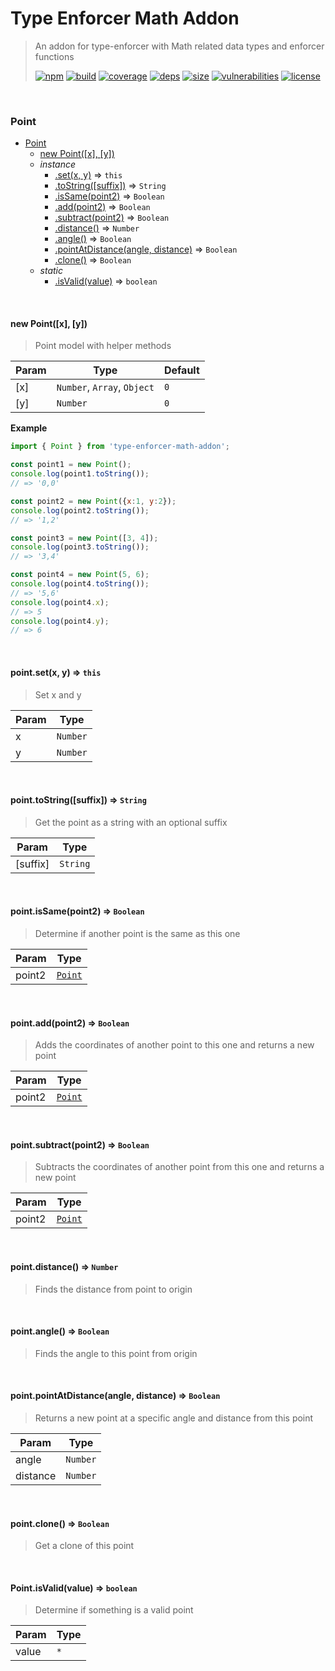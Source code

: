 # Type Enforcer Math Addon

> An addon for type-enforcer with Math related data types and enforcer functions
>
> [![npm][npm]][npm-url]
[![build][build]][build-url]
[![coverage][coverage]][coverage-url]
[![deps][deps]][deps-url]
[![size][size]][size-url]
[![vulnerabilities][vulnerabilities]][vulnerabilities-url]
[![license][license]][license-url]


<br><a name="Point"></a>

### Point

* [Point](#Point)
    * [new Point([x], [y])](#new_Point_new)
    * _instance_
        * [.set(x, y)](#Point+set) ⇒ <code>this</code>
        * [.toString([suffix])](#Point+toString) ⇒ <code>String</code>
        * [.isSame(point2)](#Point+isSame) ⇒ <code>Boolean</code>
        * [.add(point2)](#Point+add) ⇒ <code>Boolean</code>
        * [.subtract(point2)](#Point+subtract) ⇒ <code>Boolean</code>
        * [.distance()](#Point+distance) ⇒ <code>Number</code>
        * [.angle()](#Point+angle) ⇒ <code>Boolean</code>
        * [.pointAtDistance(angle, distance)](#Point+pointAtDistance) ⇒ <code>Boolean</code>
        * [.clone()](#Point+clone) ⇒ <code>Boolean</code>
    * _static_
        * [.isValid(value)](#Point.isValid) ⇒ <code>boolean</code>


<br><a name="new_Point_new"></a>

#### new Point([x], [y])
> Point model with helper methods


| Param | Type | Default |
| --- | --- | --- |
| [x] | <code>Number</code>, <code>Array</code>, <code>Object</code> | <code>0</code> | 
| [y] | <code>Number</code> | <code>0</code> | 

**Example**  
``` javascriptimport { Point } from 'type-enforcer-math-addon';const point1 = new Point();console.log(point1.toString());// => '0,0'const point2 = new Point({x:1, y:2});console.log(point2.toString());// => '1,2'const point3 = new Point([3, 4]);console.log(point3.toString());// => '3,4'const point4 = new Point(5, 6);console.log(point4.toString());// => '5,6'console.log(point4.x);// => 5console.log(point4.y);// => 6```

<br><a name="Point+set"></a>

#### point.set(x, y) ⇒ <code>this</code>
> Set x and y


| Param | Type |
| --- | --- |
| x | <code>Number</code> | 
| y | <code>Number</code> | 


<br><a name="Point+toString"></a>

#### point.toString([suffix]) ⇒ <code>String</code>
> Get the point as a string with an optional suffix


| Param | Type |
| --- | --- |
| [suffix] | <code>String</code> | 


<br><a name="Point+isSame"></a>

#### point.isSame(point2) ⇒ <code>Boolean</code>
> Determine if another point is the same as this one


| Param | Type |
| --- | --- |
| point2 | [<code>Point</code>](#Point) | 


<br><a name="Point+add"></a>

#### point.add(point2) ⇒ <code>Boolean</code>
> Adds the coordinates of another point to this one and returns a new point


| Param | Type |
| --- | --- |
| point2 | [<code>Point</code>](#Point) | 


<br><a name="Point+subtract"></a>

#### point.subtract(point2) ⇒ <code>Boolean</code>
> Subtracts the coordinates of another point from this one and returns a new point


| Param | Type |
| --- | --- |
| point2 | [<code>Point</code>](#Point) | 


<br><a name="Point+distance"></a>

#### point.distance() ⇒ <code>Number</code>
> Finds the distance from point to origin


<br><a name="Point+angle"></a>

#### point.angle() ⇒ <code>Boolean</code>
> Finds the angle to this point from origin


<br><a name="Point+pointAtDistance"></a>

#### point.pointAtDistance(angle, distance) ⇒ <code>Boolean</code>
> Returns a new point at a specific angle and distance from this point


| Param | Type |
| --- | --- |
| angle | <code>Number</code> | 
| distance | <code>Number</code> | 


<br><a name="Point+clone"></a>

#### point.clone() ⇒ <code>Boolean</code>
> Get a clone of this point


<br><a name="Point.isValid"></a>

#### Point.isValid(value) ⇒ <code>boolean</code>
> Determine if something is a valid point


| Param | Type |
| --- | --- |
| value | <code>\*</code> | 


[npm]: https://img.shields.io/npm/v/type-enforcer-math-addon.svg
[npm-url]: https://npmjs.com/package/type-enforcer-math-addon
[build]: https://travis-ci.org/DarrenPaulWright/type-enforcer-math-addon.svg?branch&#x3D;master
[build-url]: https://travis-ci.org/DarrenPaulWright/type-enforcer-math-addon
[coverage]: https://coveralls.io/repos/github/DarrenPaulWright/type-enforcer-math-addon/badge.svg?branch&#x3D;master
[coverage-url]: https://coveralls.io/github/DarrenPaulWright/type-enforcer-math-addon?branch&#x3D;master
[deps]: https://david-dm.org/darrenpaulwright/type-enforcer-math-addon.svg
[deps-url]: https://david-dm.org/darrenpaulwright/type-enforcer-math-addon
[size]: https://packagephobia.now.sh/badge?p&#x3D;type-enforcer-math-addon
[size-url]: https://packagephobia.now.sh/result?p&#x3D;type-enforcer-math-addon
[vulnerabilities]: https://snyk.io/test/github/DarrenPaulWright/type-enforcer-math-addon/badge.svg?targetFile&#x3D;package.json
[vulnerabilities-url]: https://snyk.io/test/github/DarrenPaulWright/type-enforcer-math-addon?targetFile&#x3D;package.json
[license]: https://img.shields.io/github/license/DarrenPaulWright/type-enforcer-math-addon.svg
[license-url]: https://npmjs.com/package/type-enforcer-math-addon/LICENSE.md
